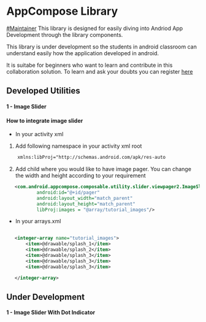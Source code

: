 # AppCompose Library
[#Maintainer](https://wideclassrooms.com)
This library is designed for easily diving into Andriod App Development through the library components.

This library is under development so the students in android classroom can understand easily how the application developed in android.
 
It is suitabe for beginners who want to learn and contribute in this collaboration solution. To learn and ask your doubts you can register [here](https://wideclassrooms.com)

## Developed Utilities

#### 1 - Image Slider
#### How to integrate image slider

 - In your activity xml 
 1. Add following namespace in your activity xml root
 
 ```Xml
     xmlns:libProj="http://schemas.android.com/apk/res-auto 
  ```
 2. Add child where you would like to have image pager. You can change the width and height according to your requirement
 
 ```Xml
    <com.android.appcompose.composable.utility.slider.viewpager2.ImageSliderView
            android:id="@+id/pager"
            android:layout_width="match_parent"
            android:layout_height="match_parent"
            libProj:images = "@array/tutorial_images"/>
```
 - In your arrays.xml
 
 ```Xml
    
    <integer-array name="tutorial_images">
        <item>@drawable/splash_1</item>
        <item>@drawable/splash_2</item>
        <item>@drawable/splash_3</item>
        <item>@drawable/splash_3</item>
        <item>@drawable/splash_3</item>

    </integer-array> 
```
## Under Development

#### 1 - Image Slider With Dot Indicator